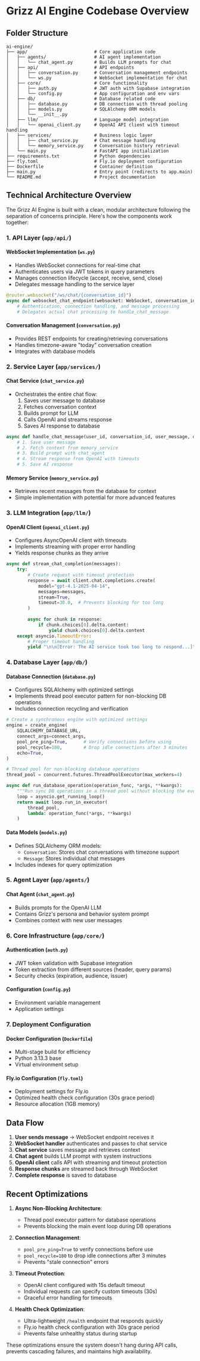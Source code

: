 # Grizz AI Engine Codebase Overview

## Folder Structure

```
ai-engine/
├── app/                         # Core application code
│   ├── agents/                  # AI agent implementation
│   │   └── chat_agent.py        # Builds LLM prompts for chat
│   ├── api/                     # API endpoints
│   │   ├── conversation.py      # Conversation management endpoints
│   │   └── ws.py                # WebSocket implementation for chat
│   ├── core/                    # Core functionality
│   │   ├── auth.py              # JWT auth with Supabase integration
│   │   └── config.py            # App configuration and env vars
│   ├── db/                      # Database related code
│   │   ├── database.py          # DB connection with thread pooling
│   │   ├── models.py            # SQLAlchemy ORM models
│   │   └── __init__.py
│   ├── llm/                     # Language model integration
│   │   └── openai_client.py     # OpenAI API client with timeout handling
│   ├── services/                # Business logic layer
│   │   ├── chat_service.py      # Chat message handling
│   │   └── memory_service.py    # Conversation history retrieval
│   └── main.py                  # FastAPI app initialization
├── requirements.txt             # Python dependencies
├── fly.toml                     # Fly.io deployment configuration
├── Dockerfile                   # Container definition
├── main.py                      # Entry point (redirects to app.main)
└── README.md                    # Project documentation
```

## Technical Architecture Overview

The Grizz AI Engine is built with a clean, modular architecture following the separation of concerns principle. Here's how the components work together:

### 1. API Layer (`app/api/`)

#### WebSocket Implementation (`ws.py`)
- Handles WebSocket connections for real-time chat
- Authenticates users via JWT tokens in query parameters
- Manages connection lifecycle (accept, receive, send, close)
- Delegates message handling to the service layer

```python
@router.websocket("/ws/chat/{conversation_id}")
async def websocket_chat_endpoint(websocket: WebSocket, conversation_id: str):
    # Authentication, connection handling, and message processing
    # Delegates actual chat processing to handle_chat_message
```

#### Conversation Management (`conversation.py`)
- Provides REST endpoints for creating/retrieving conversations
- Handles timezone-aware "today" conversation creation
- Integrates with database models

### 2. Service Layer (`app/services/`)

#### Chat Service (`chat_service.py`)
- Orchestrates the entire chat flow:
  1. Saves user message to database
  2. Fetches conversation context
  3. Builds prompt for LLM
  4. Calls OpenAI and streams response
  5. Saves AI response to database

```python
async def handle_chat_message(user_id, conversation_id, user_message, db, stream_callback):
    # 1. Save user message
    # 2. Fetch context from memory_service
    # 3. Build prompt with chat_agent
    # 4. Stream response from OpenAI with timeouts
    # 5. Save AI response
```

#### Memory Service (`memory_service.py`)
- Retrieves recent messages from the database for context
- Simple implementation with potential for more advanced features

### 3. LLM Integration (`app/llm/`)

#### OpenAI Client (`openai_client.py`)
- Configures AsyncOpenAI client with timeouts
- Implements streaming with proper error handling
- Yields response chunks as they arrive

```python
async def stream_chat_completion(messages):
    try:
        # Create request with timeout protection
        response = await client.chat.completions.create(
            model="gpt-4.1-2025-04-14",
            messages=messages,
            stream=True,
            timeout=30.0,  # Prevents blocking for too long
        )
        
        async for chunk in response:
            if chunk.choices[0].delta.content:
                yield chunk.choices[0].delta.content
    except asyncio.TimeoutError:
        # Proper timeout handling
        yield "\n\n[Error: The AI service took too long to respond...]"
```

### 4. Database Layer (`app/db/`)

#### Database Connection (`database.py`)
- Configures SQLAlchemy with optimized settings
- Implements thread pool executor pattern for non-blocking DB operations
- Includes connection recycling and verification

```python
# Create a synchronous engine with optimized settings
engine = create_engine(
    SQLALCHEMY_DATABASE_URL,
    connect_args=connect_args,
    pool_pre_ping=True,      # Verify connections before using
    pool_recycle=180,        # Drop idle connections after 3 minutes
    echo=True,
)

# Thread pool for non-blocking database operations
thread_pool = concurrent.futures.ThreadPoolExecutor(max_workers=4)

async def run_database_operation(operation_func, *args, **kwargs):
    """Run sync DB operations in a thread pool without blocking the event loop"""
    loop = asyncio.get_running_loop()
    return await loop.run_in_executor(
        thread_pool, 
        lambda: operation_func(*args, **kwargs)
    )
```

#### Data Models (`models.py`)
- Defines SQLAlchemy ORM models:
  - `Conversation`: Stores chat conversations with timezone support
  - `Message`: Stores individual chat messages
- Includes indexes for query optimization

### 5. Agent Layer (`app/agents/`)

#### Chat Agent (`chat_agent.py`)
- Builds prompts for the OpenAI LLM
- Contains Grizz's persona and behavior system prompt
- Combines context with new user messages

### 6. Core Infrastructure (`app/core/`)

#### Authentication (`auth.py`)
- JWT token validation with Supabase integration
- Token extraction from different sources (header, query params)
- Security checks (expiration, audience, issuer)

#### Configuration (`config.py`)
- Environment variable management
- Application settings

### 7. Deployment Configuration

#### Docker Configuration (`Dockerfile`)
- Multi-stage build for efficiency
- Python 3.13.3 base
- Virtual environment setup

#### Fly.io Configuration (`fly.toml`)
- Deployment settings for Fly.io
- Optimized health check configuration (30s grace period)
- Resource allocation (1GB memory)

## Data Flow

1. **User sends message** → WebSocket endpoint receives it
2. **WebSocket handler** authenticates and passes to chat service
3. **Chat service** saves message and retrieves context
4. **Chat agent** builds LLM prompt with system instructions
5. **OpenAI client** calls API with streaming and timeout protection
6. **Response chunks** are streamed back through WebSocket
7. **Complete response** is saved to database

## Recent Optimizations

1. **Async Non-Blocking Architecture**:
   - Thread pool executor pattern for database operations
   - Prevents blocking the main event loop during DB operations

2. **Connection Management**:
   - `pool_pre_ping=True` to verify connections before use
   - `pool_recycle=180` to drop idle connections after 3 minutes
   - Prevents "stale connection" errors

3. **Timeout Protection**:
   - OpenAI client configured with 15s default timeout
   - Individual requests can specify custom timeouts (30s)
   - Graceful error handling for timeouts

4. **Health Check Optimization**:
   - Ultra-lightweight `/health` endpoint that responds quickly
   - Fly.io health check configuration with 30s grace period
   - Prevents false unhealthy status during startup

These optimizations ensure the system doesn't hang during API calls, prevents cascading failures, and maintains high availability.
